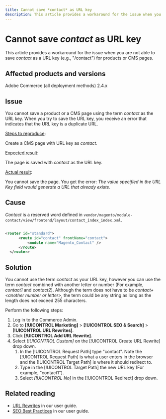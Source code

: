 ```yaml
---
title: Cannot save *contact* as URL key
description: This article provides a workaround for the issue when you are not able to save *contact* as a URL key (e.g., "/contact") for products or CMS pages. When you try to save the URL key, you receive an error that indicates that the URL key is a duplicate URL.
---
```

# Cannot save *contact* as URL key

This article provides a workaround for the issue when you are not able to save *contact* as a URL key (e.g., "/contact") for products or CMS pages.

## Affected products and versions

Adobe Commerce (all deployment methods) 2.4.x

## Issue

You cannot save a product or a CMS page using the term *contact* as the URL key. When you try to save the URL key, you receive an error that indicates that the URL key is a duplicate URL.

<u>Steps to reproduce</u>:

Create a CMS page with URL key as *contact*.

<u>Expected result</u>:

The page is saved with *contact* as the URL key.

<u>Actual result</u>:

You cannot save the page. You get the error: *The value specified in the URL Key field would generate a URL that already exists.*

## Cause

*Contact* is a reserved word defined in `vendor/magento/module-contact/view/frontend/layout/contact_index_index.xml`.

```xml

<router id="standard">
      <route id="contact" frontName="contact">
          <module name="Magento_Contact" />
      </route>
  </router>
```

## Solution

You cannot use the term *contact* as your URL key, however you can use the term *contact* combined with another letter or number (For example, *contact1* and *contact2*). Although the term does not have to be *contact+&lt;another number or letter&gt;*, the term could be any string as long as the length does not exceed 255 characters.

Perform the following steps:

1. Log in to the Commerce Admin.
1. Go to **[!UICONTROL Marketing]** > **[!UICONTROL SEO & Search]** > **[!UICONTROL URL Rewrites]**.
1. Click **[!UICONTROL Add URL Rewrite]**.
1. Select *[!UICONTROL Custom]* on the [!UICONTROL Create URL Rewrite] drop down.
    1. In the [!UICONTROL Request Path] type "contact". Note the [!UICONTROL Request Path] is what a user enters in the browser and the [!UICONTROL Target Path] is where it should redirect to.
    1. Type in the [!UICONTROL Target Path] the new URL key (For example, "contact1").
    1. Select *[!UICONTROL No]* in the [!UICONTROL Redirect] drop down.

## Related reading

* [URL Rewrites](https://docs.magento.com/user-guide/marketing/url-rewrite.html) in our user guide.
* [SEO Best Practices](https://docs.magento.com/user-guide/marketing/seo-best-practices.html) in our user guide.
